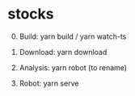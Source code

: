 # stocks

0. Build: yarn build / yarn watch-ts

1. Download: yarn download

2. Analysis: yarn robot (to rename)

3. Robot: yarn serve
